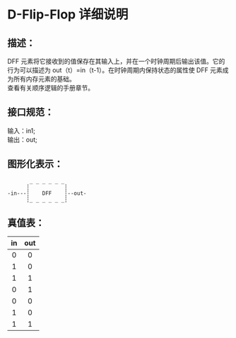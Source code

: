# D-Flip-Flop 详细说明

## 描述：

DFF 元素将它接收到的值保存在其输入上，并在一个时钟周期后输出该值。它的行为可以描述为 out（t）=in（t-1）。在时钟周期内保持状态的属性使 DFF 元素成为所有内存元素的基础。  
查看有关顺序逻辑的手册章节。

## 接口规范：

输入：in1;  
输出：out;

## 图形化表示：

```
       _ _ _ _ _ _
      ┆           ┆
-in---┆    DFF    ┆--out-
      ┆_ _ _ _ _ _┆

```

## 真值表：

| in  | out  | 
| :--: | :--: | 
|  0   |  0   |  
|  1   |  0   |  
|  1   |  1   | 
|  0   |  1   | 
|  0   |  0   | 
|  1   |  0   | 
|  1   |  1   | 